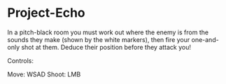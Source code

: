 # Project-Echo

In a pitch-black room you must work out where the enemy is from the sounds they make (shown by the white markers), then fire your one-and-only shot at them. Deduce their position before they attack you!

Controls:

Move: WSAD
Shoot: LMB
